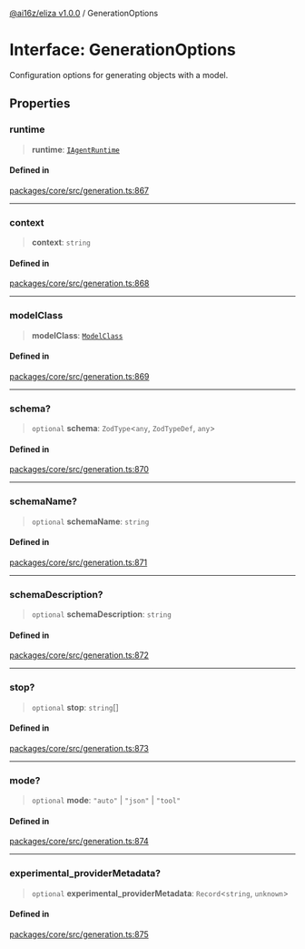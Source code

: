 [@ai16z/eliza v1.0.0](../index.md) / GenerationOptions

# Interface: GenerationOptions

Configuration options for generating objects with a model.

## Properties

### runtime

> **runtime**: [`IAgentRuntime`](IAgentRuntime.md)

#### Defined in

[packages/core/src/generation.ts:867](https://github.com/ai16z/eliza/blob/main/packages/core/src/generation.ts#L867)

---

### context

> **context**: `string`

#### Defined in

[packages/core/src/generation.ts:868](https://github.com/ai16z/eliza/blob/main/packages/core/src/generation.ts#L868)

---

### modelClass

> **modelClass**: [`ModelClass`](../enumerations/ModelClass.md)

#### Defined in

[packages/core/src/generation.ts:869](https://github.com/ai16z/eliza/blob/main/packages/core/src/generation.ts#L869)

---

### schema?

> `optional` **schema**: `ZodType`\<`any`, `ZodTypeDef`, `any`\>

#### Defined in

[packages/core/src/generation.ts:870](https://github.com/ai16z/eliza/blob/main/packages/core/src/generation.ts#L870)

---

### schemaName?

> `optional` **schemaName**: `string`

#### Defined in

[packages/core/src/generation.ts:871](https://github.com/ai16z/eliza/blob/main/packages/core/src/generation.ts#L871)

---

### schemaDescription?

> `optional` **schemaDescription**: `string`

#### Defined in

[packages/core/src/generation.ts:872](https://github.com/ai16z/eliza/blob/main/packages/core/src/generation.ts#L872)

---

### stop?

> `optional` **stop**: `string`[]

#### Defined in

[packages/core/src/generation.ts:873](https://github.com/ai16z/eliza/blob/main/packages/core/src/generation.ts#L873)

---

### mode?

> `optional` **mode**: `"auto"` \| `"json"` \| `"tool"`

#### Defined in

[packages/core/src/generation.ts:874](https://github.com/ai16z/eliza/blob/main/packages/core/src/generation.ts#L874)

---

### experimental_providerMetadata?

> `optional` **experimental_providerMetadata**: `Record`\<`string`, `unknown`\>

#### Defined in

[packages/core/src/generation.ts:875](https://github.com/ai16z/eliza/blob/main/packages/core/src/generation.ts#L875)
